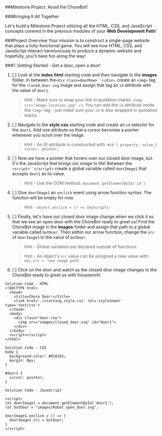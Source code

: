 ##Milestone Project: Avoid the ChoreBot!

###Bringing It All Together

Let's build a Milestone Project utilizing all the HTML, CSS, and JavaScript concepts covered in the previous modules of your **Web Development Path**! 

###Project Overview
Your mission is to construct a single-page website that plays a fully-functional game. You will see how HTML, CSS, and JavaScript interact harmoniously to produce a dynamic website and hopefully, you'll have fun along the way!

###1. Getting Started - Get a door, open a door!

1. [ ] Look at the **index.html** starting code and then navigate to the **images** folder. In between the`<div class=doorRow>``</div>`, create an `<img>` tag for the `closed_door.svg` image and assign that tag an `id` attribute with the value of `door1`.

    >Hint - Make sure to wrap your link in quotation marks:    `<img src="image-location.jpg" />`. You can add the `id` attribute inside the `<img>` tag - just make sure your `id` is also wrapped in quotation marks.

2. [ ] Navigate to the **style.css** starting code and create an `id` selector for the `door1`. Add one attribute so that a cursor becomes a pointer whenever you scroll over the image.

    >Hint - An ID attribute is constructed with:
`#id { property: value;}`
`cursor: pointer;`

3. [ ] Now we have a pointer that hovers over our closed door image, but it's the JavaScript that brings our image to life! Between the `<script>``</script>` create a global variable called `doorImage1` that accepts `door1` as its value.

    >Hint - Use the DOM method: `document.getElementById('id')`

4. [ ] Give `doorImage1` an `onclick` event using arrow function syntax. The function will be empty for now.

    >Hint - `object.onclick = () => {myScript};`
    
5. [ ] Finally, let's have our closed door image change when we click it so that we see an open door with the ChoreBot ready to greet us!  Find the ChoreBot image in the **images** folder and assign that path to a global variable called `botDoor`. Then within our arrow function, change the `src` of `doorImage1` to the value of `botDoor`.

    >Hint - Global variables are declared outside of     	functions.
    
    >Hint - An object's `src` value can be assigned a new 	value with:
   `obj.src = 'new image path'`

6. [ ] Click on the door and watch as the closed door image changes to the ChoreBot ready to greet us with housework! 

```
Solution Code - HTML
<!DOCTYPE html>
  <head>
    <title>Chore Door!</title>
    <link href='./starting_style.css' rel='stylesheet' 	type='text/css'>
  </head>
  <body>
    <div class="door-row">
      <img src="images/closed_door.svg" id="door1">
    </div>
  </body>
  <script></script>
</html>
```
```
Solution Code - CSS
body {
  background-color: #010165;
  margin: 0px;
}

#door1 {
  cursor: pointer;
}
```

```
Solution Code - JavaScript

<script>
let doorImage1 = document.getElementById('door1');
let botDoor = "images/Robot_open_door.svg";

doorImage1.onclick = () => {
  doorImage1.src = botDoor;
}
</script>
```

